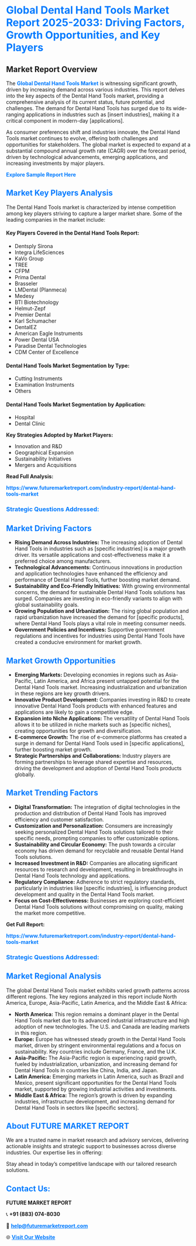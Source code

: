 <h1 style="color: #007BFF;">Global Dental Hand Tools Market Report 2025-2033: Driving Factors, Growth Opportunities, and Key Players</h1>

<section id="overview">
<h2>Market Report Overview</h2>
<p>The <a href="https://www.futuremarketreport.com/industry-report/dental-hand-tools-market" style="color: #007BFF; text-decoration: none;"><strong>Global Dental Hand Tools Market</strong></a> is witnessing significant growth, driven by increasing demand across various industries. This report delves into the key aspects of the Dental Hand Tools market, providing a comprehensive analysis of its current status, future potential, and challenges. The demand for Dental Hand Tools has surged due to its wide-ranging applications in industries such as [insert industries], making it a critical component in modern-day [applications].</p>
<p>As consumer preferences shift and industries innovate, the Dental Hand Tools market continues to evolve, offering both challenges and opportunities for stakeholders. The global market is expected to expand at a substantial compound annual growth rate (CAGR) over the forecast period, driven by technological advancements, emerging applications, and increasing investments by major players.</p>
</section>

<section id="overview">
<p><a href="https://www.futuremarketreport.com/request-sample/reportId=57074" style="color: #007BFF; text-decoration: none;"><strong>Explore Sample Report Here</strong></a></p>
</section>

<section id="key-players">
<h2 style="color: #007BFF;">Market Key Players Analysis</h2>
<p>The Dental Hand Tools market is characterized by intense competition among key players striving to capture a larger market share. Some of the leading companies in the market include:</p>
<h4>Key Players Covered in the Dental Hand Tools Report:</h4>
<ul><li>Dentsply Sirona</li><li>Integra LifeSciences</li><li>KaVo Group</li><li>TREE</li><li>CFPM</li><li>Prima Dental</li><li>Brasseler</li><li>LMDental (Planmeca)</li><li>Medesy</li><li>BTI Biotechnology</li><li>Helmut-Zepf</li><li>Premier Dental</li><li>Karl Schumacher</li><li>DentalEZ</li><li>American Eagle Instruments</li><li>Power Dental USA</li><li>Paradise Dental Technologies</li><li>CDM Center of Excellence</li></ul>
<h4>Dental Hand Tools Market Segmentation by Type:</h4>
<ul><li>Cutting Instruments</li><li>Examination Instruments</li><li>Others</li></ul>

<h4>Dental Hand Tools Market Segmentation by Application:</h4>
<ul><li>Hospital</li><li>Dental Clinic</li></ul>
<p><strong>Key Strategies Adopted by Market Players:</strong></p>
<ul>
<li>Innovation and R&D</li>
<li>Geographical Expansion</li>
<li>Sustainability Initiatives</li>
<li>Mergers and Acquisitions</li>
</ul>
</section>

<section>
<p><strong>Read Full Analysis: </strong></p><a href="https://www.futuremarketreport.com/industry-report/dental-hand-tools-market" style="color: #007BFF; text-decoration: none;"><strong>https://www.futuremarketreport.com/industry-report/dental-hand-tools-market</strong></a>
<h3 style="color: #007BFF;">Strategic Questions Addressed:</h3>
</section>

<section id="driving-factors">
<h2 style="color: #007BFF;">Market Driving Factors</h2>
<ul>
<li><strong>Rising Demand Across Industries:</strong> The increasing adoption of Dental Hand Tools in industries such as [specific industries] is a major growth driver. Its versatile applications and cost-effectiveness make it a preferred choice among manufacturers.</li>
<li><strong>Technological Advancements:</strong> Continuous innovations in production and application technologies have enhanced the efficiency and performance of Dental Hand Tools, further boosting market demand.</li>
<li><strong>Sustainability and Eco-Friendly Initiatives:</strong> With growing environmental concerns, the demand for sustainable Dental Hand Tools solutions has surged. Companies are investing in eco-friendly variants to align with global sustainability goals.</li>
<li><strong>Growing Population and Urbanization:</strong> The rising global population and rapid urbanization have increased the demand for [specific products], where Dental Hand Tools plays a vital role in meeting consumer needs.</li>
<li><strong>Government Policies and Incentives:</strong> Supportive government regulations and incentives for industries using Dental Hand Tools have created a conducive environment for market growth.</li>
</ul>
</section>

<section id="growth-opportunities">
<h2 style="color: #007BFF;">Market Growth Opportunities</h2>
<ul>
<li><strong>Emerging Markets:</strong> Developing economies in regions such as Asia-Pacific, Latin America, and Africa present untapped potential for the Dental Hand Tools market. Increasing industrialization and urbanization in these regions are key growth drivers.</li>
<li><strong>Innovative Product Development:</strong> Companies investing in R&D to create innovative Dental Hand Tools products with enhanced features and applications are likely to gain a competitive edge.</li>
<li><strong>Expansion into Niche Applications:</strong> The versatility of Dental Hand Tools allows it to be utilized in niche markets such as [specific niches], creating opportunities for growth and diversification.</li>
<li><strong>E-commerce Growth:</strong> The rise of e-commerce platforms has created a surge in demand for Dental Hand Tools used in [specific applications], further boosting market growth.</li>
<li><strong>Strategic Partnerships and Collaborations:</strong> Industry players are forming partnerships to leverage shared expertise and resources, driving the development and adoption of Dental Hand Tools products globally.</li>
</ul>
</section>

<section id="trending-factors">
<h2 style="color: #007BFF;">Market Trending Factors</h2>
<ul>
<li><strong>Digital Transformation:</strong> The integration of digital technologies in the production and distribution of Dental Hand Tools has improved efficiency and customer satisfaction.</li>
<li><strong>Customization and Personalization:</strong> Consumers are increasingly seeking personalized Dental Hand Tools solutions tailored to their specific needs, prompting companies to offer customizable options.</li>
<li><strong>Sustainability and Circular Economy:</strong> The push towards a circular economy has driven demand for recyclable and reusable Dental Hand Tools solutions.</li>
<li><strong>Increased Investment in R&D:</strong> Companies are allocating significant resources to research and development, resulting in breakthroughs in Dental Hand Tools technology and applications.</li>
<li><strong>Regulatory Compliance:</strong> Adherence to strict regulatory standards, particularly in industries like [specific industries], is influencing product development and quality in the Dental Hand Tools market.</li>
<li><strong>Focus on Cost-Effectiveness:</strong> Businesses are exploring cost-efficient Dental Hand Tools solutions without compromising on quality, making the market more competitive.</li>
</ul>
</section>

<section>
<p><strong>Get Full Report: </strong></p><a href="https://www.futuremarketreport.com/industry-report/dental-hand-tools-market" style="color: #007BFF; text-decoration: none;"><strong>https://www.futuremarketreport.com/industry-report/dental-hand-tools-market</strong></a>
<h3 style="color: #007BFF;">Strategic Questions Addressed:</h3>
</section>


<section id="regional-analysis">
<h2 style="color: #007BFF;">Market Regional Analysis</h2>
<p>The global Dental Hand Tools market exhibits varied growth patterns across different regions. The key regions analyzed in this report include North America, Europe, Asia-Pacific, Latin America, and the Middle East & Africa:</p>
<ul>
<li><strong>North America:</strong> This region remains a dominant player in the Dental Hand Tools market due to its advanced industrial infrastructure and high adoption of new technologies. The U.S. and Canada are leading markets in this region.</li>
<li><strong>Europe:</strong> Europe has witnessed steady growth in the Dental Hand Tools market, driven by stringent environmental regulations and a focus on sustainability. Key countries include Germany, France, and the U.K.</li>
<li><strong>Asia-Pacific:</strong> The Asia-Pacific region is experiencing rapid growth, fueled by industrialization, urbanization, and increasing demand for Dental Hand Tools in countries like China, India, and Japan.</li>
<li><strong>Latin America:</strong> Emerging markets in Latin America, such as Brazil and Mexico, present significant opportunities for the Dental Hand Tools market, supported by growing industrial activities and investments.</li>
<li><strong>Middle East & Africa:</strong> The region’s growth is driven by expanding industries, infrastructure development, and increasing demand for Dental Hand Tools in sectors like [specific sectors].</li>
</ul>
</section>

<footer>
<h2 style="color: #007BFF;">About FUTURE MARKET REPORT</h2>
<p>We are a trusted name in market research and advisory services, delivering actionable insights and strategic support to businesses across diverse industries. Our expertise lies in offering:</p>

<p>Stay ahead in today’s competitive landscape with our tailored research solutions.</p>

<h2 style="color: #007BFF;">Contact Us:</h2>
<p><strong>FUTURE MARKET REPORT</strong></p>
<p>📞 <strong>+91 (883) 074-8030</strong></p>
<p>📧 <strong><a href="mailto:help@futuremarketreport.com" style="color: #007BFF;">help@futuremarketreport.com</a></strong></p>
<p>🌐 <strong><a href="https://www.futuremarketreport.com/" style="color: #007BFF;">Visit Our Website</a></strong></p>
</footer>